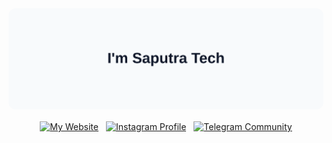 <section style="display: flex; flex-direction: column; align-items: center; gap: 16px; margin: 0 auto; text-align: center;">
  
  <!-- Header Image -->
  <a href="https://profile.saputratech.web.id">
    <picture>
      <source media="(prefers-color-scheme: dark)" srcset="./header-dark-new.svg">
      <source media="(prefers-color-scheme: light)" srcset="./header-new.svg" />
      <img 
        alt="SaputraTech | Freelancer · Front-End Developer · UI Designer 🎨" 
        src="./header-new.svg" 
        style="border-radius: 12px; max-width: 896px; width: 100%; height: auto;"
      />
    </picture>
  </a>

  <!-- Badges -->
  <header>
    <div style="display: flex; justify-content: center; flex-wrap: wrap; gap: 12px;">
      <a href="https://saputratech.web.id" target="_blank">
        <img 
          alt="My Website" 
          src="https://img.shields.io/badge/Website-SaputraTech-7733ff?style=for-the-badge&logo=globe&logoColor=ffffff&labelColor=334155"
        >
      </a>
      <a href="https://www.instagram.com/skartivpn_official" target="_blank">
        <img 
          alt="Instagram Profile" 
          src="https://img.shields.io/badge/Instagram-SkartiVPN-7733ff?style=for-the-badge&logo=instagram&logoColor=ffffff&labelColor=334155"
        >
      </a>
      <a href="https://t.me/SkartiVPN" target="_blank">
        <img 
          alt="Telegram Community" 
          src="https://img.shields.io/badge/Telegram-@SkartiVPN-7733ff?style=for-the-badge&logo=telegram&logoColor=ffffff&labelColor=334155"
        >
      </a>
    </div>
  </header>

</section>
